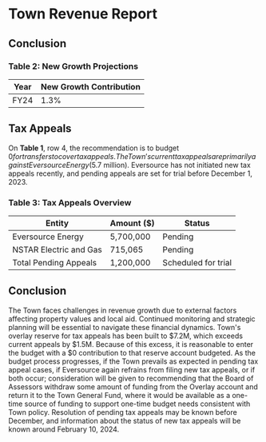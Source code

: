 # Town Revenue Report
## Conclusion


### Table 2: New Growth Projections

| Year | New Growth Contribution |
|------|------------------------|
| FY24 | 1.3%                   |

## Tax Appeals

On **Table 1**, row 4, the recommendation is to budget $0 for transfers to cover tax appeals. The Town's current tax appeals are primarily against Eversource Energy ($5.7 million). Eversource has not initiated new tax appeals recently, and pending appeals are set for trial before December 1, 2023.

### Table 3: Tax Appeals Overview

| Entity               | Amount ($) | Status                      |
|---------------------|------------|-----------------------------|
| Eversource Energy    | 5,700,000  | Pending                     |
| NSTAR Electric and Gas | 715,065    | Pending                     |
| Total Pending Appeals | 1,200,000  | Scheduled for trial         |

## Conclusion

The Town faces challenges in revenue growth due to external factors affecting property values and local aid. Continued monitoring and strategic planning will be essential to navigate these financial dynamics.
Town's overlay reserve for tax appeals has been built to $7.2M, which exceeds current appeals by $1.5M. Because of this excess, it is reasonable to enter the budget with a $0 contribution to that reserve account budgeted. As the budget process progresses, if the Town prevails as expected in pending tax appeal cases, if Eversource again refrains from filing new tax appeals, or if both occur; consideration will be given to recommending that the Board of Assessors withdraw some amount of funding from the Overlay account and return it to the Town General Fund, where it would be available as a one-time source of funding to support one-time budget needs consistent with Town policy. Resolution of pending tax appeals may be known before December, and information about the status of new tax appeals will be known around February 10, 2024.